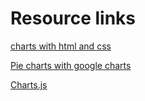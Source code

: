 # Resource links

[charts with html and css](https://css-tricks.com/making-charts-with-css/)

[Pie charts with google charts](https://www.w3schools.com/howto/howto_google_charts.asp)

[Charts.js](https://www.chartjs.org/)

